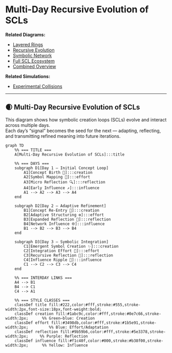 # Multi-Day Recursive Evolution of SCLs

**Related Diagrams:**  
- [Layered Rings](../diagrams/layered_rings.md)  
- [Recursive Evolution](../diagrams/recursive_evolution.md)  
- [Symbolic Network](../diagrams/symbolic_network.md)  
- [Full SCL Ecosystem](../diagrams/full_scl_ecosystem.md)  
- [Combined Overview](../diagrams/combined_overview.md)  

**Related Simulations:**  
- [Experimental Collisions](../simulations/experimental_collisions.md)

---

## 🌒 Multi-Day Recursive Evolution of SCLs

This diagram shows how symbolic creation loops (SCLs) evolve and interact across multiple days.  
Each day’s “signal” becomes the seed for the next — adapting, reflecting, and transmitting refined meaning into future iterations.

```mermaid
graph TD
    %% === TITLE ===
    A[Multi-Day Recursive Evolution of SCLs]:::title

    %% === DAYS ===
    subgraph D1[Day 1 – Initial Concept Loop]
        A1[Concept Birth 🌱]:::creation
        A2[Symbol Mapping 🧩]:::effort
        A3[Micro Reflection 🔍]:::reflection
        A4[Early Influence ↗️]:::influence
        A1 --> A2 --> A3 --> A4
    end

    subgraph D2[Day 2 – Adaptive Refinement]
        B1[Concept Re-Entry 🔁]:::creation
        B2[Adaptive Structuring ⚙️]:::effort
        B3[Expanded Reflection 💭]:::reflection
        B4[Network Influence 🌐]:::influence
        B1 --> B2 --> B3 --> B4
    end

    subgraph D3[Day 3 – Symbolic Integration]
        C1[Emergent Symbol Creation ✨]:::creation
        C2[Integration Effort 🔩]:::effort
        C3[Recursive Reflection 🔄]:::reflection
        C4[Influence Ripple 🌊]:::influence
        C1 --> C2 --> C3 --> C4
    end

    %% === INTERDAY LINKS ===
    A4 --> B1
    B4 --> C1
    C4 --> A1

    %% === STYLE CLASSES ===
    classDef title fill:#222,color:#fff,stroke:#555,stroke-width:2px,font-size:18px,font-weight:bold;
    classDef creation fill:#1abc9c,color:#fff,stroke:#0e7c66,stroke-width:2px;      %% Green–blue: Creation
    classDef effort fill:#3498db,color:#fff,stroke:#1b5e91,stroke-width:2px;         %% Blue: Effort/Adaptation
    classDef reflection fill:#9b59b6,color:#fff,stroke:#5e3378,stroke-width:2px;     %% Purple: Reflection
    classDef influence fill:#f1c40f,color:#000,stroke:#b38f00,stroke-width:2px;      %% Yellow: Influence
